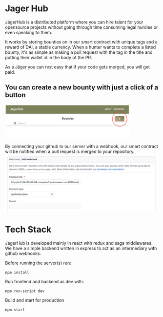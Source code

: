 # Jager Hub
JägerHub is a distributed platform where you can hire talent for your opensource projects without going through time consuming legal hurdles or even speaking to them. 

It works by storing bounties on in our smart contract with unique tags and a reward of DAI, a stable currency. When a hunter wants to complete a listed bounty, it's as simple as making a pull request with the tag in the title and putting their wallet id in the body of the PR.

As a Jäger you can rest easy that if your code gets merged, you will get paid.

## You can create a new bounty with just a click of a button
![Create Bounty](public/create_button.png?raw=true "CreateBounty")

By connecting your github to our server with a webhook, our smart contract will be notified when a pull request is merged to your repository.
![Webhooks](public/webhook1.png?raw=true "Webhook1")

# Tech Stack
JagerHub is developed mainly in react with redux and saga middlewares. We have a simple backend written in express to act as an intermediary with github webhooks.

Before running the server(s) run:
```
npm install
```
Run frontend and backend as dev with:
```
npm run-script dev
```
Build and start for production
```
npm start
```
